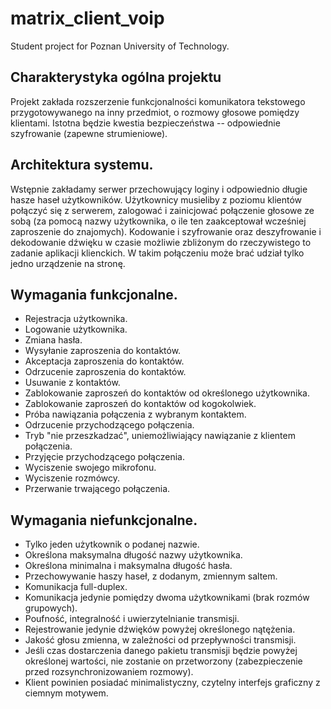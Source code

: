 # matrix_client_voip
Student project for Poznan University of Technology.


## Charakterystyka ogólna projektu
Projekt zakłada rozszerzenie funkcjonalności komunikatora tekstowego przygotowywanego na inny przedmiot, o rozmowy głosowe pomiędzy klientami. Istotna będzie kwestia bezpieczeństwa -- odpowiednie szyfrowanie (zapewne strumieniowe).
## Architektura systemu.
Wstępnie zakładamy serwer przechowujący loginy i odpowiednio długie hasze haseł użytkowników. Użytkownicy musieliby z poziomu klientów połączyć się z serwerem, zalogować i zainicjować połączenie głosowe ze sobą (za pomocą nazwy użytkownika, o ile ten zaakceptował wcześniej zaproszenie do znajomych). Kodowanie i szyfrowanie oraz deszyfrowanie i dekodowanie dźwięku w czasie możliwie zbliżonym do rzeczywistego to zadanie aplikacji klienckich. W takim połączeniu może brać udział tylko jedno urządzenie na stronę.
## Wymagania funkcjonalne.
*	Rejestracja użytkownika.
*	Logowanie użytkownika.
*	Zmiana hasła.
*	Wysyłanie zaproszenia do kontaktów.
*	Akceptacja zaproszenia do kontaktów.
*	Odrzucenie zaproszenia do kontaktów.
*	Usuwanie z kontaktów.
*	Zablokowanie zaproszeń do kontaktów od określonego użytkownika.
*	Zablokowanie zaproszeń do kontaktów od kogokolwiek.
*	Próba nawiązania połączenia z wybranym kontaktem.
*	Odrzucenie przychodzącego połączenia.
*	Tryb "nie przeszkadzać", uniemożliwiający nawiązanie z klientem połączenia.
*	Przyjęcie przychodzącego połączenia.
*	Wyciszenie swojego mikrofonu.
*	Wyciszenie rozmówcy.
*	Przerwanie trwającego połączenia.
## Wymagania niefunkcjonalne.
*	Tylko jeden użytkownik o podanej nazwie.
*	Określona maksymalna długość nazwy użytkownika.
*	Określona minimalna i maksymalna długość hasła.
*	Przechowywanie haszy haseł, z dodanym, zmiennym saltem.
*	Komunikacja full-duplex.
*	Komunikacja jedynie pomiędzy dwoma użytkownikami (brak rozmów grupowych).
*	Poufność, integralność i uwierzytelnianie transmisji.
*	Rejestrowanie jedynie dźwięków powyżej określonego nątężenia.
*	Jakość głosu zmienna, w zależności od przepływności transmisji.
*	Jeśli czas dostarczenia danego pakietu transmisji będzie powyżej określonej wartości, nie zostanie on przetworzony (zabezpieczenie przed rozsynchronizowaniem rozmowy).
*	Klient powinien posiadać minimalistyczny, czytelny interfejs graficzny z ciemnym motywem.
